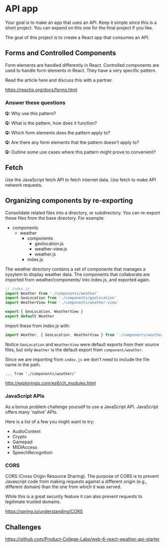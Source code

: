 # API app

Your goal is to make an app that uses an API. Keep it simple since 
this is a short project. You can expand on this one for the final
project if you like. 

The goal of this project is to create a React app that consumes
an API. 

## Forms and Controlled Components

Form elements are handled differently in React. Controlled components
are used to handle form elements in React. They have a very specific 
pattern. 

Read the article here and discuss this with a partner. 

https://reactjs.org/docs/forms.html

### Answer these questions

**Q:** Why use this pattern? 

**Q:** What is the pattern, how does it function? 

**Q:** Which form elements does the pattern apply to? 

**Q:** Are there any form elements that the pattern doesn't apply to? 

**Q:** Outline some use cases where this pattern might prove to convenient?

## Fetch 

Use the JavaScript fetch API to fetch internet data. Use fetch to make 
API network requests. 

## Organizing components by re-exporting

Consolidate related files into a directory, or subdirectory. You can 
re-export these files from the base directory. For example: 

- components 
  - weather 
    - components 
      - geolocation.js
      - weather-view.js
      - weather.js
    - index.js
    
The weather directory contains a set of components that 
manages a sysytem to display weather data. The components 
that collaborate are imported from weather/components/ into
index.js, and exported again. 

```JavaScript
// index.js
import Weather from './components/weather'
import GeoLocation from './components/geolocation'
import WeatherView from './components/weather-view'

export { GeoLocation, WeatherView }
export default Weather
```

Import these from index.js with:

```JavaScript
import Weather, { GeoLocation, WeatherView } from './components/weather/'
```

Notice `GeoLocation` and `WeatherView` were default exports from 
their source files, but only `Weather` is the default export from 
`component/weather`.

Since we are importing from `index.js` we don't need to include the file 
name in the path. 

`... from './components/weather/'`

http://exploringjs.com/es6/ch_modules.html

### JavaScript APIs 

As a bonus problem challenge yourself to use a JavaScript API. 
JavaScript offers many 'native' APIs. 

Here is a list of a few you might want to try: 

- AudioContext
- Crypto
- Gamepad
- MIDIAccess
- SpeechRecognition

### CORS

CORS (Cross Origin Resource Sharing). The purpose of CORS is to 
prevent Javascript code from making requests against a different origin 
(e.g., different domain) than the one from which it was served.

While this is a great security feature it can also prevent requests to 
legitimate trusted domains. 

https://spring.io/understanding/CORS

## Challenges 

https://github.com/Product-College-Labs/web-6-react-weather-api-starter





